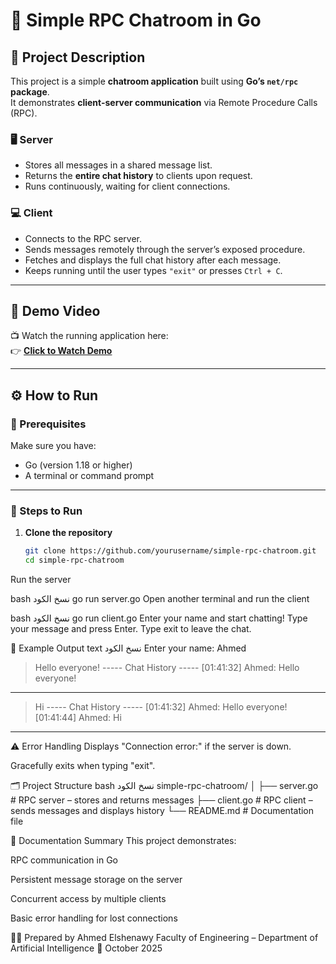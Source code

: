 # 💬 Simple RPC Chatroom in Go

## 📘 Project Description
This project is a simple **chatroom application** built using **Go’s `net/rpc` package**.  
It demonstrates **client-server communication** via Remote Procedure Calls (RPC).

### 🖥️ Server
- Stores all messages in a shared message list.  
- Returns the **entire chat history** to clients upon request.  
- Runs continuously, waiting for client connections.

### 💻 Client
- Connects to the RPC server.  
- Sends messages remotely through the server’s exposed procedure.  
- Fetches and displays the full chat history after each message.  
- Keeps running until the user types `"exit"` or presses `Ctrl + C`.

---

## 🎥 Demo Video
📺 Watch the running application here:  
👉 [**Click to Watch Demo**](https://drive.google.com/file/d/1jcmgjZNCj_TvRvQ_7QeJJriOBHeNXwie/view?usp=drive_link)

---

## ⚙️ How to Run

### 🧩 Prerequisites
Make sure you have:
- Go (version 1.18 or higher)
- A terminal or command prompt

---

### 🚀 Steps to Run

1. **Clone the repository**
   ```bash
   git clone https://github.com/yourusername/simple-rpc-chatroom.git
   cd simple-rpc-chatroom
Run the server

bash
نسخ الكود
go run server.go
Open another terminal and run the client

bash
نسخ الكود
go run client.go
Enter your name and start chatting!
Type your message and press Enter.
Type exit to leave the chat.

🧠 Example Output
text
نسخ الكود
Enter your name: Ahmed
> Hello everyone!
----- Chat History -----
[01:41:32] Ahmed: Hello everyone!
------------------------
> Hi
----- Chat History -----
[01:41:32] Ahmed: Hello everyone!
[01:41:44] Ahmed: Hi
------------------------
⚠️ Error Handling
Displays "Connection error:" if the server is down.

Gracefully exits when typing "exit".

🗂️ Project Structure
bash
نسخ الكود
simple-rpc-chatroom/
│
├── server.go        # RPC server – stores and returns messages
├── client.go        # RPC client – sends messages and displays history
└── README.md        # Documentation file

📝 Documentation Summary
This project demonstrates:

RPC communication in Go

Persistent message storage on the server

Concurrent access by multiple clients

Basic error handling for lost connections

👨‍💻 Prepared by
Ahmed Elshenawy
Faculty of Engineering – Department of Artificial Intelligence
📅 October 2025
